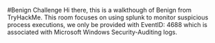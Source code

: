 #Benign Challenge 
Hi there, this is a walkthough of Benign from TryHackMe. This room focuses on using splunk to monitor suspicious process executions, we only be provided with EventID: 4688 which is associated with Microsoft Windows Security-Auditing logs. 

